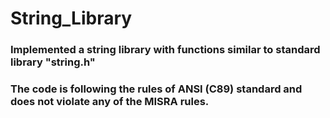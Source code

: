 
# String_Library

### Implemented a string library with functions similar to standard library "string.h"

### The code is following the rules of **ANSI (C89)** standard and does not violate any of the **MISRA** rules.

